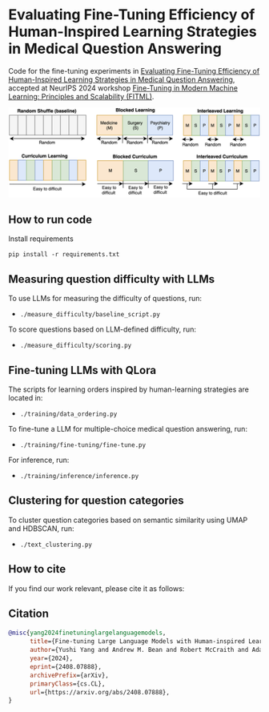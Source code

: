 # Evaluating Fine-Tuning Efficiency of Human-Inspired Learning Strategies in Medical Question Answering

Code for the fine-tuning experiments in [Evaluating Fine-Tuning Efficiency of Human-Inspired Learning Strategies in Medical Question Answering](https://arxiv.org/abs/2408.07888), accepted at NeurIPS 2024 workshop [Fine-Tuning in Modern Machine Learning: Principles and Scalability (FITML)](https://sites.google.com/view/neurips2024-ftw).

![Fine-tuning with human-inspired learning strategies](learning_orders.png)


## How to run code

Install requirements

```
pip install -r requirements.txt
```

## Measuring question difficulty with LLMs

To use LLMs for measuring the difficulty of questions, run:
- `./measure_difficulty/baseline_script.py`

To score questions based on LLM-defined difficulty, run:
- `./measure_difficulty/scoring.py`

## Fine-tuning LLMs with QLora

The scripts for learning orders inspired by human-learning strategies are located in:
- `./training/data_ordering.py`

To fine-tune a LLM for multiple-choice medical question answering, run:
- `./training/fine-tuning/fine-tune.py`

For inference, run:
- `./training/inference/inference.py`

## Clustering for question categories

To cluster question categories based on semantic similarity using UMAP and HDBSCAN, run:
- `./text_clustering.py`

## How to cite

If you find our work relevant, please cite it as follows:

## Citation
```bibtex
@misc{yang2024finetuninglargelanguagemodels,
      title={Fine-tuning Large Language Models with Human-inspired Learning Strategies in Medical Question Answering}, 
      author={Yushi Yang and Andrew M. Bean and Robert McCraith and Adam Mahdi},
      year={2024},
      eprint={2408.07888},
      archivePrefix={arXiv},
      primaryClass={cs.CL},
      url={https://arxiv.org/abs/2408.07888}, 
}
```

